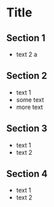 # Title

## Section 1


- text 2 a

## Section 2

- text 1
- some text
- more text

## Section 3

- text 1
- text 2

## Section 4

- text 1
- text 2